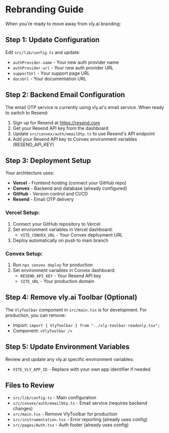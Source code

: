 # Rebranding Guide

When you're ready to move away from vly.ai branding:

## Step 1: Update Configuration
Edit `src/lib/config.ts` and update:
- `authProvider.name` - Your new auth provider name
- `authProvider.url` - Your new auth provider URL
- `supportUrl` - Your support page URL
- `docsUrl` - Your documentation URL

## Step 2: Backend Email Configuration
The email OTP service is currently using vly.ai's email service.
When ready to switch to Resend:
1. Sign up for Resend at https://resend.com
2. Get your Resend API key from the dashboard
3. Update `src/convex/auth/emailOtp.ts` to use Resend's API endpoint
4. Add your Resend API key to Convex environment variables (RESEND_API_KEY)

## Step 3: Deployment Setup
Your architecture uses:
- **Vercel** - Frontend hosting (connect your GitHub repo)
- **Convex** - Backend and database (already configured)
- **GitHub** - Version control and CI/CD
- **Resend** - Email OTP delivery

### Vercel Setup:
1. Connect your GitHub repository to Vercel
2. Set environment variables in Vercel dashboard:
   - `VITE_CONVEX_URL` - Your Convex deployment URL
3. Deploy automatically on push to main branch

### Convex Setup:
1. Run `npx convex deploy` for production
2. Set environment variables in Convex dashboard:
   - `RESEND_API_KEY` - Your Resend API key
   - `SITE_URL` - Your production domain

## Step 4: Remove vly.ai Toolbar (Optional)
The `VlyToolbar` component in `src/main.tsx` is for development.
For production, you can remove:
- Import: `import { VlyToolbar } from "../vly-toolbar-readonly.tsx";`
- Component: `<VlyToolbar />`

## Step 5: Update Environment Variables
Review and update any vly.ai specific environment variables:
- `VITE_VLY_APP_ID` - Replace with your own app identifier if needed

## Files to Review
- `src/lib/config.ts` - Main configuration
- `src/convex/auth/emailOtp.ts` - Email service (requires backend changes)
- `src/main.tsx` - Remove VlyToolbar for production
- `src/instrumentation.tsx` - Error reporting (already uses config)
- `src/pages/Auth.tsx` - Auth footer (already uses config)